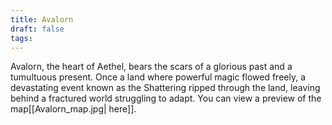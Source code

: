 ```yaml
---
title: Avalorn
draft: false
tags:
---
```

Avalorn, the heart of Aethel, bears the scars of a glorious past and a tumultuous present. Once a land where powerful magic flowed freely, a devastating event known as the Shattering ripped through the land, leaving behind a fractured world struggling to adapt. You can view a preview of the map[[Avalorn_map.jpg| here]].